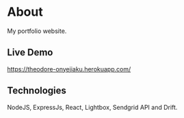 # About
My portfolio website.

## Live Demo
https://theodore-onyejiaku.herokuapp.com/

## Technologies
NodeJS, ExpressJs, React, Lightbox, Sendgrid API and Drift.
